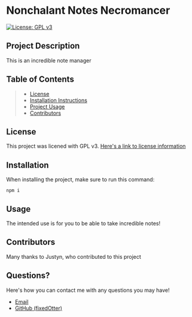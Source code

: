 # Nonchalant Notes Necromancer
[![License: GPL v3](https://img.shields.io/badge/License-GPLv3-blue.svg)](https://www.gnu.org/licenses/gpl-3.0)

## Project Description
This is an incredible note manager

## Table of Contents
> * [License](#license)
> * [Installation Instructions](#installation)
> * [Project Usage](#usage)
> * [Contributors](#contributors)

## License
This project was licened with GPL v3. [Here's a link  to license information](https://www.gnu.org/licenses/gpl-3.0)

## Installation 
When installing the project, make sure to run this command:
```
npm i
```

## Usage 
The intended use is for you to be able to take incredible notes!

## Contributors
Many thanks to Justyn, who contributed to this project

## Questions?
Here's how you can contact me with any questions you may have!
* [Email](mailto:fo1152rc@go.minnstate.edu)
* [GitHub (fixedOtter)](https://github.com/fixedOtter)
